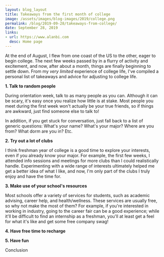 ```yaml
---
layout: blog_layout
title: Takeaways from the first month of college
image: /assets/images/blog-images/2019/college.png
permalink: /blog/2019-09-28/takeaways-from-college/
date: September 28, 2019
links: 
- url: https://www.alanbi.com
  desc: Home page
---
```


At the end of August, I flew from one coast of the US to the other, eager to begin college. The next few weeks passed by in a flurry of activity and excitement, and now, after about a month, things are finally beginning to settle down. From my _very limited_ experience of college life, I've compiled a personal list of takeaways and advice for adjusting to college life. 

**1. Talk to random people**

During orientation week, talk to as many people as you can. Although it can be scary, it's easy once you realize how little is at stake. Most people you meet during the first week won't actually be your true friends, so if things are awkward, just find someone else to talk to! 

In addition, if you get stuck for conversation, just fall back to a list of generic questions: What's your name? What's your major? Where are you from? What dorm are you in? Etc.

**2. Try out a lot of clubs**

I think freshman year of college is a good time to explore your interests, even if you already know your major. For example, the first few weeks, I attended info sessions and meetings for more clubs than I could realistically handle. Experimenting with a wide range of interests ultimately helped me get a better idea of what I like, and now, I'm only part of the clubs I truly enjoy and have the time for. 

**3. Make use of your school's resources**

Most schools offer a variety of services for students, such as academic advising, career help, and health/wellness. These services are usually free, so why not make the most of them? For example, if you're interested in working in industry, going to the career fair can be a good experience; while it'll be difficult to find an internship as a freshman, you'll at least get a feel for what it's like and get some free company swag! 

**4. Have free time to recharge**

**5. Have fun**

Conclusion